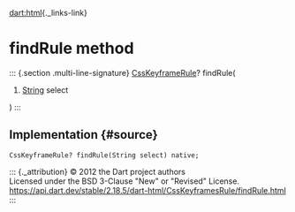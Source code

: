 [dart:html](../../dart-html/dart-html-library){._links-link}

findRule method
===============

::: {.section .multi-line-signature}
[CssKeyframeRule](../csskeyframerule-class)? findRule(

1.  [String](../../dart-core/string-class) select

)
:::

Implementation {#source}
--------------

``` {.language-dart data-language="dart"}
CssKeyframeRule? findRule(String select) native;
```

::: {._attribution}
© 2012 the Dart project authors\
Licensed under the BSD 3-Clause \"New\" or \"Revised\" License.\
<https://api.dart.dev/stable/2.18.5/dart-html/CssKeyframesRule/findRule.html>
:::
